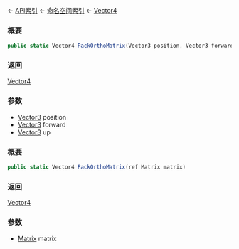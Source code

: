 ← [API索引](Api-Index) ← [命名空间索引](Namespace-Index) ← [Vector4](VRageMath.Vector4)

### 概要

```csharp
public static Vector4 PackOrthoMatrix(Vector3 position, Vector3 forward, Vector3 up)
```

### 返回

[Vector4](VRageMath.Vector4)

### 参数

* [Vector3](VRageMath.Vector3) position
* [Vector3](VRageMath.Vector3) forward
* [Vector3](VRageMath.Vector3) up
### 概要

```csharp
public static Vector4 PackOrthoMatrix(ref Matrix matrix)
```

### 返回

[Vector4](VRageMath.Vector4)

### 参数

* [Matrix](VRageMath.Matrix) matrix
